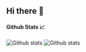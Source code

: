 ## Hi there 👋

<!--
**Dbabalola600/Dbabalola600** is a ✨ _special_ ✨ repository because its `README.md` (this file) appears on your GitHub profile.

Here are some ideas to get you started:

- 🔭 I’m currently working on ...
- 🌱 I’m currently learning ...
- 👯 I’m looking to collaborate on ...
- 🤔 I’m looking for help with ...
- 💬 Ask me about ...
- 📫 How to reach me: ...
- 😄 Pronouns: ...
- ⚡ Fun fact: ...
-->



#### Github Stats 📈

![Github stats](https://github-readme-stats.vercel.app/api?username=Dbabalola600&count_private=true&theme=dark)
![Github stats](https://github-readme-streak-stats.herokuapp.com?user=Dbabalola600)



